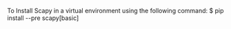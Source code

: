 To Install Scapy in a virtual environment using the following command: $ pip install --pre scapy[basic]
